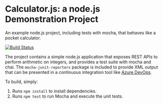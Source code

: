 Calculator.js: a node.js Demonstration Project
==============================================
An example node.js project, including tests with mocha, that behaves like
a pocket calculator.

[![Build Status](https://dev.azure.com/lexyy11/Integrating%20External%20Source%20Control%20with%20Azure%20Pipelines/_apis/build/status/Lexyy112.calculator%20(1)?branchName=master)](https://dev.azure.com/lexyy11/Integrating%20External%20Source%20Control%20with%20Azure%20Pipelines/_build/latest?definitionId=61&branchName=master)

The project contains a simple node.js application that exposes REST APIs
to perform arithmetic on integers, and provides a test suite with mocha
and chai.  The `mocha-junit-reporters` package is included to provide XML
output that can be presented in a continuous integration tool like
[Azure DevOps](https://azure.com/devops).

To build, simply:

1. Runs `npm install` to install dependencies.
2. Runs `npm test` to run Mocha and execute the unit tests.

